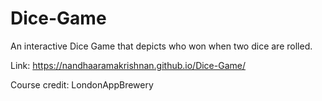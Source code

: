 # Dice-Game
An interactive Dice Game that depicts who won when two dice are rolled.

Link: https://nandhaaramakrishnan.github.io/Dice-Game/

Course credit: LondonAppBrewery
